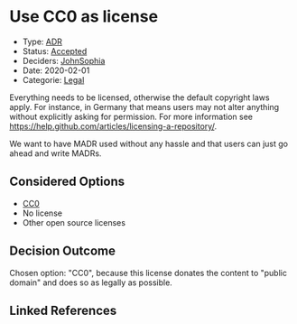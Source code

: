 # Use CC0 as license

* Type: [ADR](adr.md)
* Status: [Accepted](accepted.md)
* Deciders: [John](john.md)[Sophia](sophia.md)
* Date: 2020-02-01
* Categorie: [Legal](legal.md)

Everything needs to be licensed, otherwise the default copyright laws apply.
For instance, in Germany that means users may not alter anything without explicitly asking for permission.
For more information see <https://help.github.com/articles/licensing-a-repository/>.

We want to have MADR used without any hassle and that users can just go ahead and write MADRs.

## Considered Options

* [CC0](https://creativecommons.org/share-your-work/public-domain/cc0/)
* No license
* Other open source licenses

## Decision Outcome

Chosen option: "CC0", because this license donates the content to "public domain" and does so as legally as possible.


## Linked References

